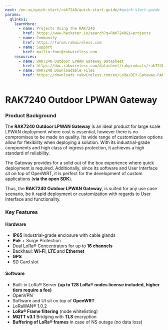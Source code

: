 ```yaml
---
next: /en-us/quick-start/rak7240/quick-start-guide/#quick-start-guide
params:
  qlinks1:
    learnMore:
      - name: Projects Using the RAK7240
        href: https://www.hackster.io/search?q=RAK7240&i=projects
      - name: Community
        href: https://forum.rakwireless.com
      - name: Support
        href: mailto:fomi@rakwireless.com
    resources:
      - name: RAK7240 Outdoor LPWAN Gateway Datasheet 
        href: https://doc.rakwireless.com/datasheet/rakproducts/rak7240-outdoor-lpwan-gateway-datasheet
      - name: RAK7240 Downloadable Files
        href: https://downloads.rakwireless.com/en/LoRa/DIY-Gateway-RAK7249/
---
```


# RAK7240 Outdoor LPWAN Gateway

<rk-img
  src="/assets/images/quick-start-guide/rak7240/rak7240-overview.jpg"
  width="100%"
  figure-number="1"
  caption="RAK7240 Outdoor LPWAN Gateway"
/>

### Product Background

The **RAK7240 Outdoor LPWAN Gateway** is an ideal product for large scale LPWAN deployment where cost is essential, however there is no compromises to be made on quality. Its wide range of customization options allow for flexibility when deploying a solution. With its industrial-grade components and high class of ingress protection, it achieves a high standard of reliability. 

The Gateway provides for a solid out of the box experience where quick deployment is required. Additionally, since its software and User Interface sit on top of OpenWRT, it is perfect for the development of custom applications (**via the open SDK**). 

Thus, the **RAK7240 Outdoor LPWAN Gateway**, is suited for any use case scenario, be it rapid deployment or customization with regards to User Interface and functionality.


<rk-btn
  src="quick-start-guide/#quick-start-guide"
  label="Set up Your RAK7240 Outdoor LPWAN Gateway"
/>

<rk-quick-links :params="$page.frontmatter.params.qlinks1" /> 

### Key Features

#### Hardware

* **IP65** industrial-grade enclosure with cable glands
* **PoE** + Surge Protection
* Dual LoRa® Concentrators for up to **16 channels**
* Backhaul: **Wi-Fi**, **LTE** and **Ethernet**
* **GPS**
* SD Card slot

#### Software

* Built-in LoRa® Server **(up to 128 LoRa® nodes license included, higher tiers require a fee)**
* OpenVPN
* Software and UI sit on top of **OpenWRT**
* LoRaWAN® 1.0.2
* **LoRa® Frame filtering** (node whitelisting)
* **MQTT v3.1** Bridging with **TLS** encryption
* **Buffering of LoRa® frames** in case of NS outage (no data loss)

